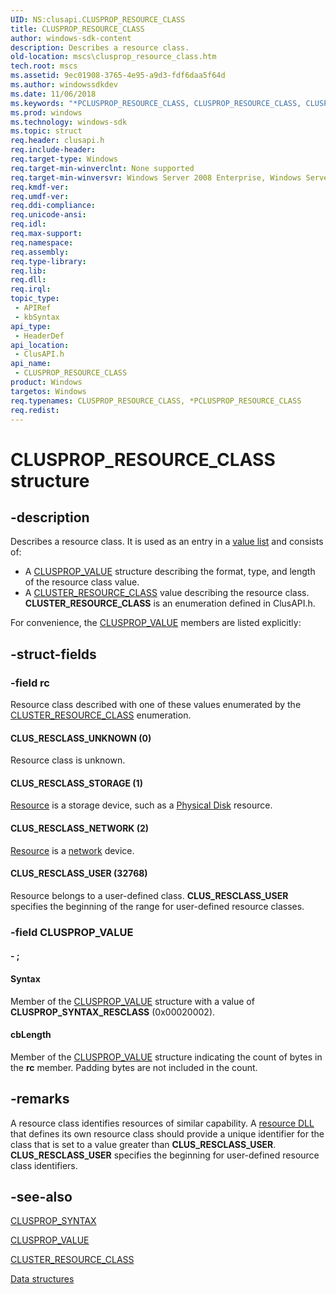 ```yaml
---
UID: NS:clusapi.CLUSPROP_RESOURCE_CLASS
title: CLUSPROP_RESOURCE_CLASS
author: windows-sdk-content
description: Describes a resource class.
old-location: mscs\clusprop_resource_class.htm
tech.root: mscs
ms.assetid: 9ec01908-3765-4e95-a9d3-fdf6daa5f64d
ms.author: windowssdkdev
ms.date: 11/06/2018
ms.keywords: "*PCLUSPROP_RESOURCE_CLASS, CLUSPROP_RESOURCE_CLASS, CLUSPROP_RESOURCE_CLASS structure [Failover Cluster], CLUS_RESCLASS_NETWORK, CLUS_RESCLASS_STORAGE, CLUS_RESCLASS_UNKNOWN, CLUS_RESCLASS_USER, PCLUSPROP_RESOURCE_CLASS, PCLUSPROP_RESOURCE_CLASS structure pointer [Failover Cluster], _wolf_clusprop_resource_class, clusapi/CLUSPROP_RESOURCE_CLASS, clusapi/PCLUSPROP_RESOURCE_CLASS, mscs.clusprop_resource_class"
ms.prod: windows
ms.technology: windows-sdk
ms.topic: struct
req.header: clusapi.h
req.include-header: 
req.target-type: Windows
req.target-min-winverclnt: None supported
req.target-min-winversvr: Windows Server 2008 Enterprise, Windows Server 2008 Datacenter
req.kmdf-ver: 
req.umdf-ver: 
req.ddi-compliance: 
req.unicode-ansi: 
req.idl: 
req.max-support: 
req.namespace: 
req.assembly: 
req.type-library: 
req.lib: 
req.dll: 
req.irql: 
topic_type:
 - APIRef
 - kbSyntax
api_type:
 - HeaderDef
api_location:
 - ClusAPI.h
api_name:
 - CLUSPROP_RESOURCE_CLASS
product: Windows
targetos: Windows
req.typenames: CLUSPROP_RESOURCE_CLASS, *PCLUSPROP_RESOURCE_CLASS
req.redist: 
---
```


# CLUSPROP_RESOURCE_CLASS structure


## -description


Describes a resource class. It is used as an entry in a 
    <a href="https://msdn.microsoft.com/f2b20fe5-0d7e-4ccd-b288-aa8104a24fef">value list</a> and consists of:
<ul>
<li>A <a href="https://msdn.microsoft.com/a77a51aa-2d2a-4b21-9f87-87dcf95fa0cd">CLUSPROP_VALUE</a> structure describing the format, 
     type, and length of the resource class value.</li>
<li>A <a href="https://msdn.microsoft.com/65168256-f097-48a5-9e86-ec419ccb13bd">CLUSTER_RESOURCE_CLASS</a> value describing the 
     resource class. <b>CLUSTER_RESOURCE_CLASS</b> is an 
     enumeration defined in ClusAPI.h.</li>
</ul>For convenience, the <a href="https://msdn.microsoft.com/a77a51aa-2d2a-4b21-9f87-87dcf95fa0cd">CLUSPROP_VALUE</a> members are listed 
    explicitly:


## -struct-fields




### -field rc

Resource class described with one of these values enumerated by the 
       <a href="https://msdn.microsoft.com/65168256-f097-48a5-9e86-ec419ccb13bd">CLUSTER_RESOURCE_CLASS</a> enumeration.



#### CLUS_RESCLASS_UNKNOWN (0)

Resource class is unknown.



#### CLUS_RESCLASS_STORAGE (1)


<a href="https://msdn.microsoft.com/090d1c20-fab3-43dd-bfe2-a2c3f9ba8f89">Resource</a> is a storage device, such as a 
         <a href="https://msdn.microsoft.com/d42e9bca-3717-44f7-a1b9-dfad1dbddd23">Physical Disk</a> resource.



#### CLUS_RESCLASS_NETWORK (2)


<a href="https://msdn.microsoft.com/090d1c20-fab3-43dd-bfe2-a2c3f9ba8f89">Resource</a> is a 
         <a href="n_gly.htm">network</a> device.



#### CLUS_RESCLASS_USER (32768)

Resource belongs to a user-defined class. <b>CLUS_RESCLASS_USER</b> specifies the 
         beginning of the range for user-defined resource classes.


### -field CLUSPROP_VALUE

 




#### - ;



#### Syntax

Member of the <a href="https://msdn.microsoft.com/a77a51aa-2d2a-4b21-9f87-87dcf95fa0cd">CLUSPROP_VALUE</a> structure with a value 
        of <b>CLUSPROP_SYNTAX_RESCLASS</b> (0x00020002).



#### cbLength

Member of the <a href="https://msdn.microsoft.com/a77a51aa-2d2a-4b21-9f87-87dcf95fa0cd">CLUSPROP_VALUE</a> structure indicating 
        the count of bytes in the <b>rc</b> member. Padding bytes are not included in the 
        count.


## -remarks



A resource class identifies resources of similar capability. A 
     <a href="https://msdn.microsoft.com/e1434102-afaf-4a35-887e-a434c628bd90">resource DLL</a> that defines its own resource class should 
     provide a unique identifier for the class that is set to a value greater than 
     <b>CLUS_RESCLASS_USER</b>. <b>CLUS_RESCLASS_USER</b> specifies the 
     beginning for user-defined resource class identifiers.




## -see-also




<a href="https://msdn.microsoft.com/23353e11-63bb-4d3b-90fb-e2a5544e0d09">CLUSPROP_SYNTAX</a>



<a href="https://msdn.microsoft.com/a77a51aa-2d2a-4b21-9f87-87dcf95fa0cd">CLUSPROP_VALUE</a>



<a href="https://msdn.microsoft.com/65168256-f097-48a5-9e86-ec419ccb13bd">CLUSTER_RESOURCE_CLASS</a>



<a href="https://msdn.microsoft.com/e3ad7c34-0c8a-4f03-8e5c-b57802c493f0">Data structures</a>
 

 

